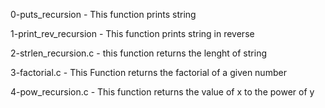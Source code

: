0-puts_recursion - This function prints string

1-print_rev_recursion - This function prints string in reverse

2-strlen_recursion.c - this function returns the lenght of string

3-factorial.c - This Function returns the factorial of a given number

4-pow_recursion.c -  This function returns the value of x to the power of y
